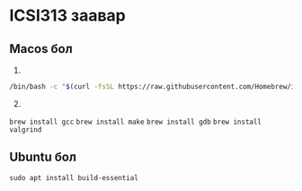 # ICSI313 заавар

## Macos бол

1. 

```bash
/bin/bash -c "$(curl -fsSL https://raw.githubusercontent.com/Homebrew/install/HEAD/install.sh)"
```
2.
`brew install gcc`
`brew install make`
`brew install gdb`
`brew install valgrind`

## Ubuntu бол
`sudo apt install build-essential`
